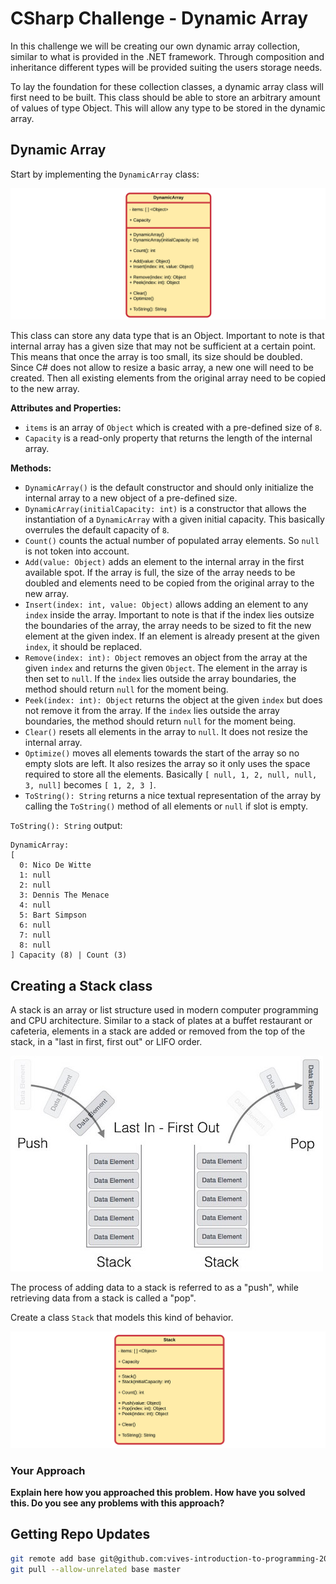 # CSharp Challenge - Dynamic Array

In this challenge we will be creating our own dynamic array collection, similar to what is provided in the .NET framework. Through composition and inheritance different types will be provided suiting the users storage needs.

To lay the foundation for these collection classes, a dynamic array class will first need to be built. This class should be able to store an arbitrary amount of values of type Object. This will allow any type to be stored in the dynamic array.

## Dynamic Array

Start by implementing the `DynamicArray` class:

![UML of DynamicArray class](./img/uml_dynamic_array_basis.png)

This class can store any data type that is an Object. Important to note is that internal array has a given size that may not be sufficient at a certain point. This means that once the array is too small, its size should be doubled. Since C# does not allow to resize a basic array, a new one will need to be created. Then all existing elements from the original array need to be copied to the new array.

**Attributes and Properties:**

* `items` is an array of `Object` which is created with a pre-defined size of `8`.
* `Capacity` is a read-only property that returns the length of the internal array.

**Methods:**

* `DynamicArray()` is the default constructor and should only initialize the internal array to a new object of a pre-defined size.
* `DynamicArray(initialCapacity: int)` is a constructor that allows the instantiation of a `DynamicArray` with a given initial capacity. This basically overrules the default capacity of `8`.
* `Count()` counts the actual number of populated array elements. So `null` is not token into account.
* `Add(value: Object)` adds an element to the internal array in the first available spot. If the array is full, the size of the array needs to be doubled and elements need to be copied from the original array to the new array.
* `Insert(index: int, value: Object)` allows adding an element to any `index` inside the array. Important to note is that if the index lies outsize the boundaries of the array, the array needs to be sized to fit the new element at the given index. If an element is already present at the given `index`, it should be replaced.
* `Remove(index: int): Object` removes an object from the array at the given `index` and returns the given `Object`. The element in the array is then set to `null`. If the `index` lies outside the array boundaries, the method should return `null` for the moment being.
* `Peek(index: int): Object` returns the object at the given `index` but does not remove it from the array. If the `index` lies outside the array boundaries, the method should return `null` for the moment being.
* `Clear()` resets all elements in the array to `null`. It does not resize the internal array.
* `Optimize()` moves all elements towards the start of the array so no empty slots are left. It also resizes the array so it only uses the space required to store all the elements. Basically `[ null, 1, 2, null, null, 3, null]` becomes `[ 1, 2, 3 ]`.
* `ToString(): String` returns a nice textual representation of the array by calling the `ToString()` method of all elements or `null` if slot is empty.

`ToString(): String` output:

```
DynamicArray:
[
  0: Nico De Witte
  1: null
  2: null
  3: Dennis The Menace
  4: null
  5: Bart Simpson
  6: null
  7: null
  8: null
] Capacity (8) | Count (3)
```

## Creating a Stack class

A stack is an array or list structure used in modern computer programming and CPU architecture. Similar to a stack of plates at a buffet restaurant or cafeteria, elements in a stack are added or removed from the top of the stack, in a "last in first, first out" or LIFO order.

![Stack Representation](./img/stack.jpg)

The process of adding data to a stack is referred to as a "push", while retrieving data from a stack is called a "pop".

Create a class `Stack` that models this kind of behavior.

![UML Class Diagram of Stack](./img/uml_stack.png)

### Your Approach

**Explain here how you approached this problem. How have you solved this. Do you see any problems with this approach?**

<!-- TODO - Make Remove() throw exception of index is out of bound -->
<!-- TODO - Make Peek() throw exception of index is out of bound -->
<!-- TODO - Use generics instead of Object - https://stackoverflow.com/questions/3049072/template-function-in-c-sharp-return-type -->

## Getting Repo Updates

```bash
git remote add base git@github.com:vives-introduction-to-programming-2020/csharp-dynamic-array.git
git pull --allow-unrelated base master
```

